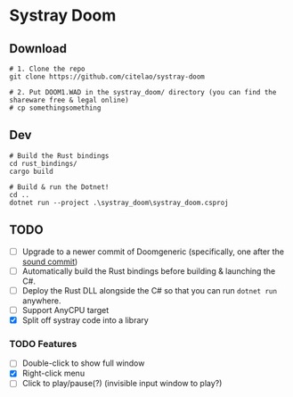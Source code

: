 # Systray Doom

## Download

```pwsh
# 1. Clone the repo
git clone https://github.com/citelao/systray-doom

# 2. Put DOOM1.WAD in the systray_doom/ directory (you can find the shareware free & legal online)
# cp somethingsomething
```

## Dev

```pwsh
# Build the Rust bindings
cd rust_bindings/
cargo build

# Build & run the Dotnet!
cd ..
dotnet run --project .\systray_doom\systray_doom.csproj
```

## TODO

* [ ] Upgrade to a newer commit of Doomgeneric (specifically, one after the [sound commit](https://github.com/ozkl/doomgeneric/commit/d0946b46cf617467f014a25e264fd952698a13f9))
* [ ] Automatically build the Rust bindings before building & launching the C#.
* [ ] Deploy the Rust DLL alongside the C# so that you can run `dotnet run` anywhere.
* [ ] Support AnyCPU target
* [x] Split off systray code into a library

### TODO Features

* [ ] Double-click to show full window
* [x] Right-click menu
* [ ] Click to play/pause(?) (invisible input window to play?)